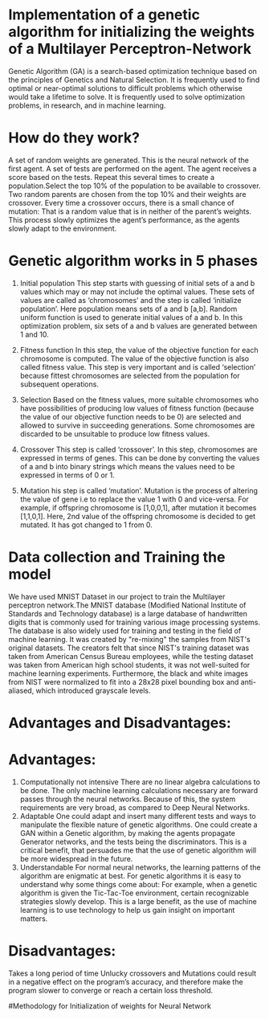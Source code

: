 # Implementation of a genetic algorithm for initializing the weights of a Multilayer Perceptron-Network

Genetic Algorithm (GA) is a search-based optimization technique based on the principles of Genetics and Natural Selection. It is frequently used to find optimal or near-optimal solutions to difficult problems which otherwise would take a lifetime to solve. It is frequently used to solve optimization problems, in research, and in machine learning.

# How do they work?

A set of random weights are generated. This is the neural network of the first agent. A set of tests are performed on the agent. The agent receives a score based on the tests. Repeat this several times to create a population.Select the top 10% of the population to be available to crossover. Two random parents are chosen from the top 10% and their weights are crossover. Every time a crossover occurs, there is a small chance of mutation: That is a random value that is in neither of the parent’s weights.
This process slowly optimizes the agent’s performance, as the agents slowly adapt to the environment.

# Genetic algorithm works in 5 phases
1. Initial population
This step starts with guessing of initial sets of a and b values which may or may not include the optimal values. These sets of values are called as ‘chromosomes’ and the step is called ‘initialize population’. Here population means sets of a and b [a,b]. Random uniform function is used to generate initial values of a and b. In this optimization problem, six sets of a and b values are generated between 1 and 10.

2. Fitness function
In this step, the value of the objective function for each chromosome is computed. The value of the objective function is also called fitness value. This step is very important and is called ‘selection’ because fittest chromosomes are selected from the population for subsequent operations.

3. Selection
Based on the fitness values, more suitable chromosomes who have possibilities of producing low values of fitness function (because the value of our objective function needs to be 0) are selected and allowed to survive in succeeding generations. Some chromosomes are discarded to be unsuitable to produce low fitness values.

4. Crossover
This step is called ‘crossover’. In this step, chromosomes are expressed in terms of genes. This can be done by converting the values of a and b into binary strings which means the values need to be expressed in terms of 0 or 1.

5. Mutation
his step is called ‘mutation’. Mutation is the process of altering the value of gene i.e to replace the value 1 with 0 and vice-versa. For example, if offspring chromosome is [1,0,0,1], after mutation it becomes [1,1,0,1]. Here, 2nd value of the offspring chromosome is decided to get mutated. It has got changed to 1 from 0.

# Data collection and Training the model
We have used MNIST Dataset in our project to train the Multilayer perceptron network.The MNIST database (Modified National Institute of Standards and Technology database) is a large database of handwritten digits that is commonly used for training various image processing systems. The database is also widely used for training and testing in the field of machine learning. It was created by "re-mixing" the samples from NIST's original datasets. The creators felt that since NIST's training dataset was taken from American Census Bureau employees, while the testing dataset was taken from American high school students, it was not well-suited for machine learning experiments. Furthermore, the black and white images from NIST were normalized to fit into a 28x28 pixel bounding box and anti-aliased, which introduced grayscale levels.

# Advantages and Disadvantages:
# Advantages:
1. Computationally not intensive
There are no linear algebra calculations to be done. The only machine learning calculations necessary are forward passes through the neural networks. Because of this, the system requirements are very broad, as compared to Deep Neural Networks.
2. Adaptable
One could adapt and insert many different tests and ways to manipulate the flexible nature of genetic algorithms. One could create a GAN within a Genetic algorithm, by making the agents propagate Generator networks, and the tests being the discriminators. This is a critical benefit, that persuades me that the use of genetic algorithm will be more widespread in the future.
3. Understandable
For normal neural networks, the learning patterns of the algorithm are enigmatic at best. For genetic algorithms it is easy to understand why some things come about: For example, when a genetic algorithm is given the Tic-Tac-Toe environment, certain recognizable strategies slowly develop. This is a large benefit, as the use of machine learning is to use technology to help us gain insight on important matters.

# Disadvantages:
Takes a long period of time
Unlucky crossovers and Mutations could result in a negative effect on the program’s accuracy, and therefore make the program slower to converge or reach a certain loss threshold.

#Methodology for Initialization of weights for Neural Network
